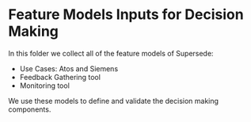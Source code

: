 # Feature Models Inputs for Decision Making 

In this folder we collect all of the feature models of Supersede:
- Use Cases: Atos and Siemens
- Feedback Gathering tool
- Monitoring tool

We use these models to define and validate the decision making components.
